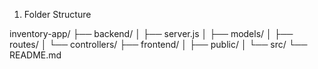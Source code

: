 1. Folder Structure

inventory-app/
├── backend/
│   ├── server.js
│   ├── models/
│   ├── routes/
│   └── controllers/
├── frontend/
│   ├── public/
│   └── src/
└── README.md

